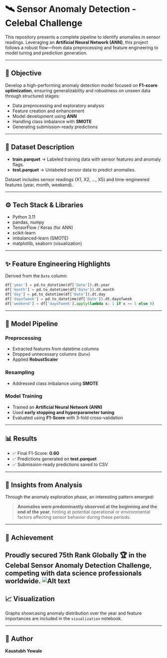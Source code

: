 # 🛰️ Sensor Anomaly Detection - Celebal Challenge

This repository presents a complete pipeline to identify anomalies in sensor readings. Leveraging an **Artificial Neural Network (ANN)**, this project follows a robust flow—from data preprocessing and feature engineering to model tuning and prediction generation.

---

## 🎯 Objective

Develop a high-performing anomaly detection model focused on **F1-score optimization**, ensuring generalizability and robustness on unseen data through structured stages:

- Data preprocessing and exploratory analysis
- Feature creation and enhancement
- Model development using **ANN**
- Handling class imbalance with **SMOTE**
- Generating submission-ready predictions

---

## 📂 Dataset Description

- **train.parquet** → Labeled training data with sensor features and anomaly flags.
- **test.parquet** → Unlabeled sensor data to predict anomalies.

Dataset includes sensor readings (X1, X2, ..., X5) and time-engineered features (year, month, weekend).

---

## ⚙️ Tech Stack & Libraries

- Python 3.11
- pandas, numpy
- TensorFlow / Keras (for ANN)
- scikit-learn
- imbalanced-learn (SMOTE)
- matplotlib, seaborn (visualization)

---

## ✨ Feature Engineering Highlights

Derived from the `Date` column:

```python
df['year'] = pd.to_datetime(df['Date']).dt.year
df['month'] = pd.to_datetime(df['Date']).dt.month
df['day'] = pd.to_datetime(df['Date']).dt.day
df['dayofweek'] = pd.to_datetime(df['Date']).dt.dayofweek
df['weekend'] = df['dayofweek'].apply(lambda x: 1 if x >= 5 else 0)
```

---

## 🚀 Model Pipeline

### Preprocessing
- Extracted features from datetime columns
- Dropped unnecessary columns (`Date`)
- Applied **RobustScaler**

### Resampling
- Addressed class imbalance using **SMOTE**

### Model Training
- Trained an **Artificial Neural Network (ANN)**
- Used **early stopping and hyperparameter tuning**
- Evaluated using **F1-Score** with 3-fold cross-validation

---

## 📊 Results

- ✅ Final F1-Score: **0.60**
- ✅ Predictions generated on **test.parquet**
- ✅ Submission-ready predictions saved to CSV

---

## 🔎 Insights from Analysis

Through the anomaly exploration phase, an interesting pattern emerged:
> **Anomalies were predominantly observed at the beginning and the end of the year**, hinting at potential operational or environmental factors affecting sensor behavior during these periods.

---

## 🏅 Achievement

Proudly secured **75th Rank Globally** 🏆 in the **Celebal Sensor Anomaly Detection Challenge**, competing with data science professionals worldwide.
![Alt text](https://github.com/username/repo/assets/image.png)
---

## 📈 Visualization

Graphs showcasing anomaly distribution over the year and feature importances are included in the `visualization` notebook.

---

## 💼 Author

**Kaustubh Yewale**
